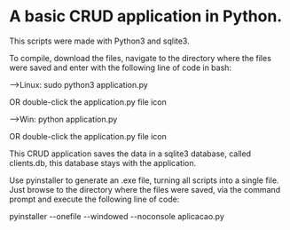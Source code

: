 # A basic CRUD application in Python.

This scripts were made with Python3 and sqlite3.

To compile, download the files, navigate to the directory where the files were saved and enter with the following line of code in bash:

-->Linux:
	sudo python3 application.py

OR double-click the application.py file icon

-->Win:
	python application.py 

OR double-click the application.py file icon

This CRUD application saves the data in a sqlite3 database, called clients.db, this database stays with the application.

Use pyinstaller to generate an .exe file, turning all scripts into a single file.
Just browse to the directory where the files were saved, via the command prompt and execute the following line of code:

pyinstaller --onefile --windowed --noconsole aplicacao.py

